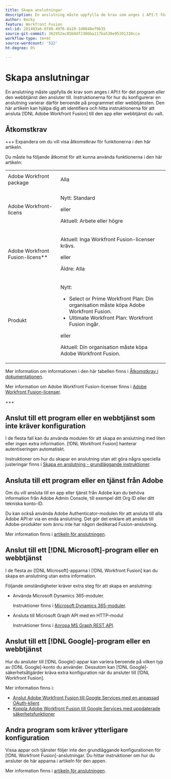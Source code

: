 ```yaml
---
title: Skapa anslutningar
description: En anslutning måste uppfylla de krav som anges i API:t för det program eller den webbtjänst den ansluter till. Instruktionerna för hur du konfigurerar en anslutning varierar därför beroende på programmet eller webbtjänsten. Den här artikeln kan hjälpa dig att identifiera och hitta instruktionerna för att ansluta [!DNL Adobe Workfront Fusion] till den app eller webbtjänst du valt.
author: Becky
feature: Workfront Fusion
exl-id: 281403a6-6f88-4976-8a10-1d0848ef9b35
source-git-commit: 362952ec85b0df2306ba117ba530e95201330cca
workflow-type: tm+mt
source-wordcount: '522'
ht-degree: 0%

---
```


# Skapa anslutningar

En anslutning måste uppfylla de krav som anges i API:t för det program eller den webbtjänst den ansluter till. Instruktionerna för hur du konfigurerar en anslutning varierar därför beroende på programmet eller webbtjänsten. Den här artikeln kan hjälpa dig att identifiera och hitta instruktionerna för att ansluta [!DNL Adobe Workfront Fusion] till den app eller webbtjänst du valt.

## Åtkomstkrav

+++ Expandera om du vill visa åtkomstkrav för funktionerna i den här artikeln.

Du måste ha följande åtkomst för att kunna använda funktionerna i den här artikeln:

<table style="table-layout:auto">
 <col> 
 <col> 
 <tbody> 
  <tr> 
   <td role="rowheader">Adobe Workfront package 
   <td> <p>Alla</p> </td> 
  </tr> 
  <tr data-mc-conditions=""> 
   <td role="rowheader">Adobe Workfront-licens</td> 
   <td> <p>Nytt: Standard</p><p>eller</p><p>Aktuell: Arbete eller högre</p> </td> 
  </tr> 
  <tr> 
   <td role="rowheader">Adobe Workfront Fusion-licens**</td> 
   <td>
   <p>Aktuell: Inga Workfront Fusion-licenser krävs.</p>
   <p>eller</p>
   <p>Äldre: Alla </p>
   </td> 
  </tr> 
  <tr> 
   <td role="rowheader">Produkt</td> 
   <td>
   <p>Nytt:</p> <ul><li>Select or Prime Workfront Plan: Din organisation måste köpa Adobe Workfront Fusion.</li><li>Ultimate Workfront Plan: Workfront Fusion ingår.</li></ul>
   <p>eller</p>
   <p>Aktuell: Din organisation måste köpa Adobe Workfront Fusion.</p>
   </td> 
  </tr>
 </tbody> 
</table>

Mer information om informationen i den här tabellen finns i [Åtkomstkrav i dokumentationen](/help/workfront-fusion/references/licenses-and-roles/access-level-requirements-in-documentation.md).

Mer information om Adobe Workfront Fusion-licenser finns i [Adobe Workfront Fusion-licenser](/help/workfront-fusion/set-up-and-manage-workfront-fusion/licensing-operations-overview/license-automation-vs-integration.md).

+++

## Anslut till ett program eller en webbtjänst som inte kräver konfiguration

I de flesta fall kan du använda modulen för att skapa en anslutning med liten eller ingen extra information. [!DNL Workfront Fusion] hanterar autentiseringen automatiskt.

Instruktioner om hur du skapar en anslutning utan att göra några speciella justeringar finns i [Skapa en anslutning - grundläggande instruktioner](/help/workfront-fusion/create-scenarios/connect-to-apps/connect-to-fusion-general.md).

## Ansluta till ett program eller en tjänst från Adobe

Om du vill ansluta till en app eller tjänst från Adobe kan du behöva information från Adobe Admin Console, till exempel ditt Org ID eller ditt tekniska konto-ID.

Du kan också använda Adobe Authenticator-modulen för att ansluta till alla Adobe API:er via en enda anslutning. Det gör det enklare att ansluta till Adobe-produkter som ännu inte har någon dedikerad Fusion-anslutning.

Mer information finns i [artikeln för anslutningen](/help/workfront-fusion/references/apps-and-modules/apps-and-modules-toc.md#connectors-for-adobe-products).

## Anslut till ett [!DNL Microsoft]-program eller en webbtjänst

I de flesta av [!DNL Microsoft]-apparna i [!DNL Workfront Fusion] kan du skapa en anslutning utan extra information.

Följande omständigheter kräver extra steg för att skapa en anslutning:

* Använda Microsoft Dynamics 365-moduler.

  Instruktioner finns i [Microsoft Dynamics 365-moduler](/help/workfront-fusion/references/apps-and-modules/third-party-connectors/microsoft-dynamics-365-modules.md).

* Ansluta till Microsoft Graph API med en HTTP-modul

  Instruktioner finns i [Anropa MS Graph REST API](/help/workfront-fusion/create-scenarios/connect-to-apps/call-the-ms-graph-rest-api.md).

## Anslut till ett [!DNL Google]-program eller en webbtjänst

Hur du ansluter till [!DNL Google]-appar kan variera beroende på vilken typ av [!DNL Google]-konto du använder. Dessutom kan [!DNL Google]-säkerhetsåtgärder kräva extra konfiguration när du ansluter till [!DNL Workfront Fusion].

Mer information finns i:

* [Anslut Adobe Workfront Fusion till Google Services med en anpassad OAuth-klient](/help/workfront-fusion/create-scenarios/connect-to-apps/connect-fusion-to-google-using-oauth.md)
* [Koppla Adobe Workfront Fusion till Google Services med uppdaterade säkerhetsfunktioner](/help/workfront-fusion/create-scenarios/connect-to-apps/connect-to-google-with-new-security-measures.md)

## Andra program som kräver ytterligare konfiguration

Vissa appar och tjänster följer inte den grundläggande konfigurationen för [!DNL Workfront Fusion]-anslutningar. Du hittar instruktioner om hur du ansluter de här apparna i artikeln för den appen.

Mer information finns i [artikeln för anslutningen](/help/workfront-fusion/references/apps-and-modules/apps-and-modules-toc.md#connectors-for-third-party-applications).
